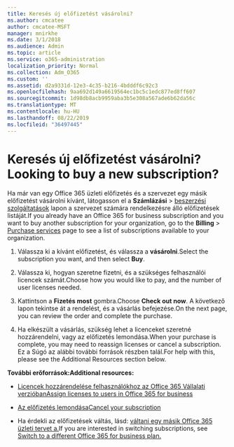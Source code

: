 ```yaml
---
title: Keresés új előfizetést vásárolni?
ms.author: cmcatee
author: cmcatee-MSFT
manager: mnirkhe
ms.date: 3/1/2018
ms.audience: Admin
ms.topic: article
ms.service: o365-administration
localization_priority: Normal
ms.collection: Adm_O365
ms.custom: ''
ms.assetid: d2a9331d-12e3-4c35-b216-4bdddf6c92c3
ms.openlocfilehash: 9aa692d149a6619564ec1bc5c1edc877ed8ff607
ms.sourcegitcommit: 1d98db8acb9959aba3b5e308a567ade6b62da56c
ms.translationtype: MT
ms.contentlocale: hu-HU
ms.lasthandoff: 08/22/2019
ms.locfileid: "36497445"
---
```

# <a name="looking-to-buy-a-new-subscription"></a><span data-ttu-id="8dd54-102">Keresés új előfizetést vásárolni?</span><span class="sxs-lookup"><span data-stu-id="8dd54-102">Looking to buy a new subscription?</span></span>

<span data-ttu-id="8dd54-103">Ha már van egy Office 365 üzleti előfizetés és a szervezet egy másik előfizetést vásárolni kívánt, látogasson el a **Számlázási** \> [beszerzési szolgáltatások](https://go.microsoft.com/fwlink/p/?linkid=868433) lapon a szervezet számára rendelkezésre álló előfizetések listáját.</span><span class="sxs-lookup"><span data-stu-id="8dd54-103">If you already have an Office 365 for business subscription and you want to buy another subscription for your organization, go to the **Billing** \> [Purchase services](https://go.microsoft.com/fwlink/p/?linkid=868433) page to see a list of subscriptions available to your organization.</span></span>
 
1. <span data-ttu-id="8dd54-104">Válassza ki a kívánt előfizetést, és válassza a **vásárolni**.</span><span class="sxs-lookup"><span data-stu-id="8dd54-104">Select the subscription you want, and then select **Buy**.</span></span>

2. <span data-ttu-id="8dd54-105">Válassza ki, hogyan szeretne fizetni, és a szükséges felhasználói licencek számát.</span><span class="sxs-lookup"><span data-stu-id="8dd54-105">Choose how you would like to pay, and the number of user licenses needed.</span></span>

3. <span data-ttu-id="8dd54-106">Kattintson a **Fizetés most** gombra.</span><span class="sxs-lookup"><span data-stu-id="8dd54-106">Choose **Check out now**.</span></span> <span data-ttu-id="8dd54-107">A következő lapon tekintse át a rendelést, és a vásárlás befejezése.</span><span class="sxs-lookup"><span data-stu-id="8dd54-107">On the next page, you can review the order and complete the purchase.</span></span>

4. <span data-ttu-id="8dd54-108">Ha elkészült a vásárlás, szükség lehet a licenceket szeretné hozzárendelni, vagy az előfizetés lemondása.</span><span class="sxs-lookup"><span data-stu-id="8dd54-108">When your purchase is complete, you may need to reassign licenses or cancel a subscription.</span></span> <span data-ttu-id="8dd54-109">Ez a Súgó az alábbi további források részben talál.</span><span class="sxs-lookup"><span data-stu-id="8dd54-109">For help with this, please see the Additional Resources section below.</span></span>

 <span data-ttu-id="8dd54-110">**További erőforrások:**</span><span class="sxs-lookup"><span data-stu-id="8dd54-110">**Additional resources:**</span></span>
  
- [<span data-ttu-id="8dd54-111">Licencek hozzárendelése felhasználókhoz az Office 365 Vállalati verzióban</span><span class="sxs-lookup"><span data-stu-id="8dd54-111">Assign licenses to users in Office 365 for business</span></span>](https://docs.microsoft.com/office365/admin/subscriptions-and-billing/assign-licenses-to-users)
    
- [<span data-ttu-id="8dd54-112">Az előfizetés lemondása</span><span class="sxs-lookup"><span data-stu-id="8dd54-112">Cancel your subscription</span></span>](https://docs.microsoft.com/office365/admin/subscriptions-and-billing/cancel-your-subscription)
    
- <span data-ttu-id="8dd54-113">Ha érdekli az előfizetések váltás, lásd: [váltani egy másik Office 365 üzleti tervet a.](https://docs.microsoft.com/office365/admin/subscriptions-and-billing/switch-to-a-different-plan)</span><span class="sxs-lookup"><span data-stu-id="8dd54-113">If you are interested in switching subscriptions, see [Switch to a different Office 365 for business plan.](https://docs.microsoft.com/office365/admin/subscriptions-and-billing/switch-to-a-different-plan)</span></span>